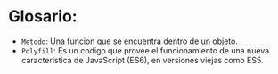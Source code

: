 # Glosario:

- ```Metodo```: Una funcion que se encuentra dentro de un objeto.
- ```Polyfill```: Es un codigo que provee el funcionamiento de una nueva caracteristica de JavaScript (ES6), en versiones viejas como ES5.